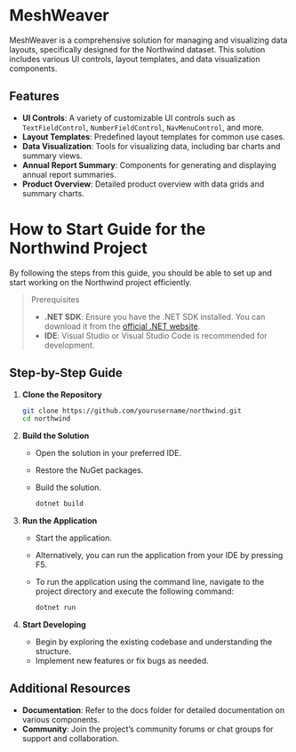 # MeshWeaver

MeshWeaver is a comprehensive solution for managing and visualizing data layouts, specifically designed for the Northwind dataset. This solution includes various UI controls, layout templates, and data visualization components.

## Features

- **UI Controls**: A variety of customizable UI controls such as `TextFieldControl`, `NumberFieldControl`, `NavMenuControl`, and more.
- **Layout Templates**: Predefined layout templates for common use cases.
- **Data Visualization**: Tools for visualizing data, including bar charts and summary views.
- **Annual Report Summary**: Components for generating and displaying annual report summaries.
- **Product Overview**: Detailed product overview with data grids and summary charts.

# How to Start Guide for the Northwind Project

By following the steps from this guide, you should be able to set up and start working on the Northwind project efficiently.

> Prerequisites
> - **.NET SDK**: Ensure you have the .NET SDK installed. You can download it from the [official .NET website](https://dotnet.microsoft.com/download).
> - **IDE**: Visual Studio or Visual Studio Code is recommended for development.

## Step-by-Step Guide

1. **Clone the Repository**
    ```sh
    git clone https://github.com/yourusername/northwind.git
    cd northwind
    ```

2. **Build the Solution**

   - Open the solution in your preferred IDE.
   - Restore the NuGet packages.
   - Build the solution.
   
     ```sh
     dotnet build
     ```

3. **Run the Application**

   - Start the application.
   - Alternatively, you can run the application from your IDE by pressing F5.
   - To run the application using the command line, navigate to the project directory and execute the following command:

     ```sh
     dotnet run
     ```

4. **Start Developing**

   - Begin by exploring the existing codebase and understanding the structure.
   - Implement new features or fix bugs as needed.

## Additional Resources

- **Documentation**: Refer to the docs folder for detailed documentation on various components.
- **Community**: Join the project’s community forums or chat groups for support and collaboration.


